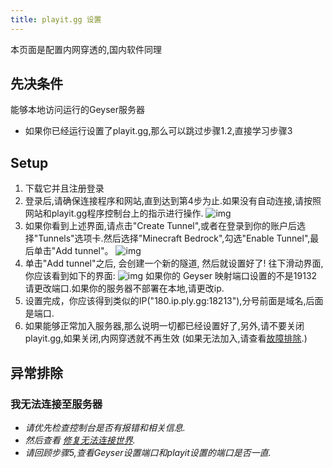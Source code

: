 ```yaml
---
title: playit.gg 设置
---
```


<div class="alert alert-info" role="alert">
	本页面是配置内网穿透的,国内软件同理
</div>

## 先决条件

<div class="alert alert-info" role="alert">
   能够本地访问运行的Geyser服务器
</div>

- 如果你已经运行设置了playit.gg,那么可以跳过步骤1.2,直接学习步骤3

## Setup
1. 下载它并且注册登录
2. 登录后,请确保连接程序和网站,直到达到第4步为止.如果没有自动连接,请按照网站和playit.gg程序控制台上的指示进行操作.
   ![img](https://cdn.discordapp.com/attachments/613194762249437245/1101302643214794863/image.png)
3. 如果你看到上述界面,请点击"Create Tunnel",或者在登录到你的账户后选择"Tunnels"选项卡.然后选择"Minecraft Bedrock",勾选"Enable Tunnel",最后单击"Add tunnel"。
   ![img](https://cdn.discordapp.com/attachments/613194762249437245/1101305135768027156/image.png)
4. 单击"Add tunnel"之后, 会创建一个新的隧道, 然后就设置好了! 往下滑动界面, 你应该看到如下的界面:
   ![img](https://cdn.discordapp.com/attachments/613194762249437245/1101306419640270858/image.png)
   如果你的 Geyser 映射端口设置的不是19132请更改端口.如果你的服务器不部署在本地,请更改ip.
5. 设置完成，你应该得到类似的IP("180.ip.ply.gg:18213"),分号前面是域名,后面是端口.
6. 如果能够正常加入服务器,那么说明一切都已经设置好了,另外,请不要关闭playit.gg,如果关闭,内网穿透就不再生效
   (如果无法加入,请查看[故障排除](#troubleshooting).) 

## 异常排除

### 我无法连接至服务器
* *请优先检查控制台是否有报错和相关信息.*
* *然后查看 [修复无法连接世界](/geyser/fixing-unable-to-connect-to-world/).*
* *请回顾步骤5,查看Geyser设置端口和playit设置的端口是否一直.*
